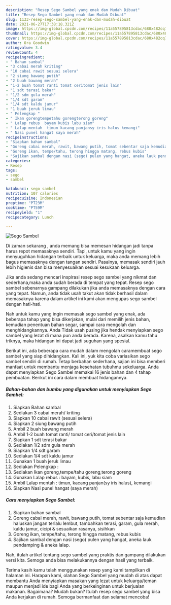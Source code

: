 ```yaml
---
description: "Resep Sego Sambel yang enak dan Mudah Dibuat"
title: "Resep Sego Sambel yang enak dan Mudah Dibuat"
slug: 1133-resep-sego-sambel-yang-enak-dan-mudah-dibuat
date: 2021-06-27T17:38:18.321Z
image: https://img-global.cpcdn.com/recipes/11a557895813cdac/680x482cq70/sego-sambel-foto-resep-utama.jpg
thumbnail: https://img-global.cpcdn.com/recipes/11a557895813cdac/680x482cq70/sego-sambel-foto-resep-utama.jpg
cover: https://img-global.cpcdn.com/recipes/11a557895813cdac/680x482cq70/sego-sambel-foto-resep-utama.jpg
author: Ora Goodwin
ratingvalue: 3.4
reviewcount: 4
recipeingredient:
- " Bahan sambal"
- "3 cabai merah kriting"
- "10 cabai rawit sesuai selera"
- "2 siung bawang putih"
- "2 buah bawang merah"
- "1-2 buah tomat ranti tomat ceritomat jenis lain"
- "1 sdt terasi bakar"
- "1/2 sdm gula merah"
- "1/4 sdt garam"
- "1/4 sdt kaldu jamur"
- "1 buah jeruk limau"
- " Pelengkap "
- " Ikan gorengtempetahu gorengterong goreng"
- " Lalap rebus  bayam kubis labu siam"
- " Lalap mentah  timun kacang panjansy iris halus kemangi"
- " Nasi punel hangat saya merah"
recipeinstructions:
- "Siapkan bahan sambal"
- "Goreng cabai merah, rawit, bawang putih, tomat sebentar saja kemudian haluskan jangan terlalu lembut, tambahkan terasi, garam, gula merah, kaldu jamur, cicipi &amp; sesuaikan rasanya, sisihkan"
- "Goreng ikan, tempe/tahu, terong hingga matang, rebus kubis"
- "Sajikan sambal dengan nasi (sego) pulen yang hangat, aneka lauk pendamping &amp; aneka lalap."
categories:
- Resep
tags:
- sego
- sambel

katakunci: sego sambel 
nutrition: 107 calories
recipecuisine: Indonesian
preptime: "PT23M"
cooktime: "PT59M"
recipeyield: "1"
recipecategory: Lunch

---
```



![Sego Sambel](https://img-global.cpcdn.com/recipes/11a557895813cdac/680x482cq70/sego-sambel-foto-resep-utama.jpg)

Di zaman  sekarang , anda memang bisa memesan hidangan jadi tanpa harus repot memasaknya sendiri. Tapi, untuk kamu yang ingin menyuguhkan hidangan terbaik untuk keluarga, maka anda memang lebih bagus memasaknya dengan tangan sendiri. Pasalnya, memasak sendiri jauh lebih higienis dan bisa menyesuaikan sesuai kesukaan keluarga.

Jika anda sedang mencari inspirasi resep sego sambel yang nikmat dan sederhana,maka anda sudah berada di tempat yang tepat. Resep sego sambel  sebenarnya gampang dilakukan jika anda memasaknya dengan cara yang tepat. Namun, anda tidak usah takut akan tidak berhasil dalam memasaknya 
karena dalam artikel ini kami akan mengupas sego sambel dengan hati-hati.  



Nah untuk kamu yang ingin memasak sego sambel yang enak, ada beberapa tahap yang bisa dikerjakan, mulai dari memilih jenis bahan, kemudian penentuan bahan segar, sampai cara mengolah dan menghidangkannya. Anda Tidak usah pusing jika hendak menyiapkan sego sambel yang lezat di mana pun anda berada. Karena, asalkan kamu  tahu triknya, maka hidangan ini dapat jadi suguhan yang spesial.

Berikut ini, ada beberapa cara mudah dalam mengolah caramembuat sego sambel yang siap dihidangkan. Kali ini, yuk kita coba variasikan sego sambel sendiri di rumah. Tetap berbahan sederhana, sajian ini bisa memberi manfaat untuk membantu menjaga kesehatan tubuhmu sekeluarga. Anda dapat menyiapkan Sego Sambel memakai 16 jenis bahan dan 4 tahap pembuatan. Berikut ini cara dalam membuat hidangannya.

<!--inarticleads1-->

##### Bahan-bahan dan bumbu yang digunakan untuk menyiapkan Sego Sambel:

1. Siapkan  Bahan sambal
1. Sediakan 3 cabai merah/ kriting
1. Siapkan 10 cabai rawit (sesuai selera)
1. Siapkan 2 siung bawang putih
1. Ambil 2 buah bawang merah
1. Ambil 1-2 buah tomat ranti/ tomat ceri/tomat jenis lain
1. Siapkan 1 sdt terasi bakar
1. Sediakan 1/2 sdm gula merah
1. Siapkan 1/4 sdt garam
1. Sediakan 1/4 sdt kaldu jamur
1. Gunakan 1 buah jeruk limau
1. Sediakan  Pelengkap :
1. Sediakan  Ikan goreng,tempe/tahu goreng,terong goreng
1. Gunakan  Lalap rebus : bayam, kubis, labu siam
1. Ambil  Lalap mentah : timun, kacang panjan(sy iris halus), kemangi
1. Siapkan  Nasi punel hangat (saya merah)




<!--inarticleads2-->

##### Cara menyiapkan Sego Sambel:

1. Siapkan bahan sambal
1. Goreng cabai merah, rawit, bawang putih, tomat sebentar saja kemudian haluskan jangan terlalu lembut, tambahkan terasi, garam, gula merah, kaldu jamur, cicipi &amp; sesuaikan rasanya, sisihkan
1. Goreng ikan, tempe/tahu, terong hingga matang, rebus kubis
1. Sajikan sambal dengan nasi (sego) pulen yang hangat, aneka lauk pendamping &amp; aneka lalap.




Nah, itulah artikel tentang  sego sambel  yang praktis dan gampang dilakukan versi kita. Semoga anda bisa melakukannya dengan hasil yang terbaik. 

Terima kasih kamu telah menggunakan resep yang kami tampilkan di halaman ini. Harapan kami, olahan  Sego Sambel yang mudah di atas dapat membantu Anda menyiapkan masakan yang lezat untuk keluarga/teman maupun menjadi ide bagi Anda yang berkeinginan untuk berjualan makanan. Bagaimana? Mudah bukan? Itulah resep sego sambel yang bisa Anda kerjakan di rumah. Semoga bermanfaat dan selamat mencoba!

